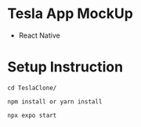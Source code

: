 # Tesla App MockUp

* React Native


# Setup Instruction

`cd TeslaClone/`

`npm install or yarn install`

`npx expo start`

